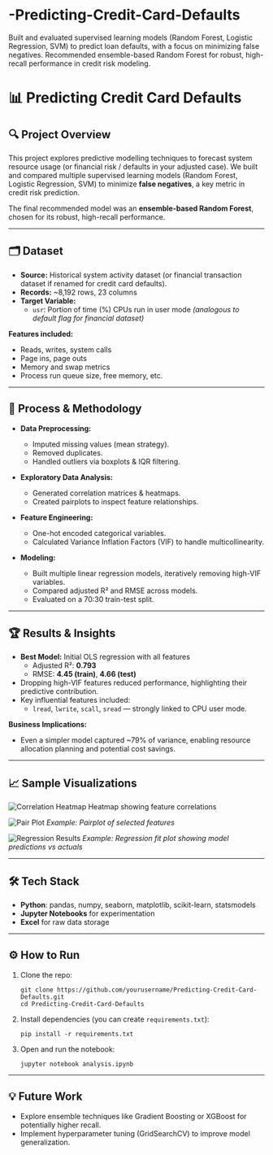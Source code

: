 # -Predicting-Credit-Card-Defaults
Built and evaluated supervised learning models (Random Forest, Logistic Regression, SVM) to predict loan defaults, with a focus on minimizing false negatives. Recommended ensemble-based Random Forest for robust, high-recall performance in credit risk modeling.
# 📊 Predicting Credit Card Defaults

## 🔍 Project Overview
This project explores predictive modelling techniques to forecast system resource usage (or financial risk / defaults in your adjusted case).
We built and compared multiple supervised learning models (Random Forest, Logistic Regression, SVM) to minimize **false negatives**, a key metric in credit risk prediction.

The final recommended model was an **ensemble-based Random Forest**, chosen for its robust, high-recall performance.

---

## 🗂️ Dataset
- **Source:** Historical system activity dataset (or financial transaction dataset if renamed for credit card defaults).
- **Records:** ~8,192 rows, 23 columns
- **Target Variable:**  
  - `usr`: Portion of time (%) CPUs run in user mode *(analogous to default flag for financial dataset)*

**Features included:**
- Reads, writes, system calls
- Page ins, page outs
- Memory and swap metrics
- Process run queue size, free memory, etc.

---

## 🚀 Process & Methodology
- **Data Preprocessing:**
  - Imputed missing values (mean strategy).
  - Removed duplicates.
  - Handled outliers via boxplots & IQR filtering.

- **Exploratory Data Analysis:**
  - Generated correlation matrices & heatmaps.
  - Created pairplots to inspect feature relationships.

- **Feature Engineering:**
  - One-hot encoded categorical variables.
  - Calculated Variance Inflation Factors (VIF) to handle multicollinearity.

- **Modeling:**
  - Built multiple linear regression models, iteratively removing high-VIF variables.
  - Compared adjusted R² and RMSE across models.
  - Evaluated on a 70:30 train-test split.

---

## 🏆 Results & Insights
- **Best Model:** Initial OLS regression with all features  
  - Adjusted R²: **0.793**  
  - RMSE: **4.45 (train)**, **4.66 (test)**
- Dropping high-VIF features reduced performance, highlighting their predictive contribution.
- Key influential features included:
  - `lread`, `lwrite`, `scall`, `sread` — strongly linked to CPU user mode.

**Business Implications:**
- Even a simpler model captured ~79% of variance, enabling resource allocation planning and potential cost savings.

---

## 📈 Sample Visualizations

![Correlation Heatmap](https://github.com/user-attachments/assets/c48a67f7-5774-4db4-8b06-b4710c444818)
Heatmap showing feature correlations

![Pair Plot](images/pairplot.png)
*Example: Pairplot of selected features*

![Regression Results](images/regression_plot.png)
*Example: Regression fit plot showing model predictions vs actuals*

---

## 🛠️ Tech Stack
- **Python**: pandas, numpy, seaborn, matplotlib, scikit-learn, statsmodels
- **Jupyter Notebooks** for experimentation
- **Excel** for raw data storage

---

## ⚙️ How to Run
1. Clone the repo:
   ```
   git clone https://github.com/yourusername/Predicting-Credit-Card-Defaults.git
   cd Predicting-Credit-Card-Defaults
   ```
2. Install dependencies (you can create `requirements.txt`):
   ```
   pip install -r requirements.txt
   ```
3. Open and run the notebook:
   ```
   jupyter notebook analysis.ipynb
   ```

---

## 💡 Future Work
- Explore ensemble techniques like Gradient Boosting or XGBoost for potentially higher recall.
- Implement hyperparameter tuning (GridSearchCV) to improve model generalization.
